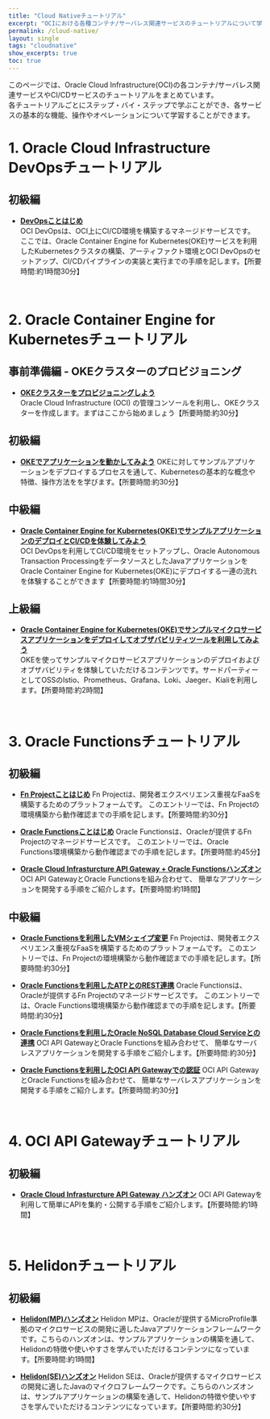 ```yaml
---
title: "Cloud Nativeチュートリアル"
excerpt: "OCIにおける各種コンテナ/サーバレス関連サービスのチュートリアルについて学習できるチュートリアルです。"
permalink: /cloud-native/
layout: single
tags: "cloudnative"
show_excerpts: true
toc: true
---
```


このページでは、Oracle Cloud Infrastructure(OCI)の各コンテナ/サーバレス関連サービスやCI/CDサービスのチュートリアルをまとめています。  
各チュートリアルごとにステップ・バイ・ステップで学ぶことができ、各サービスの基本的な機能、操作やオペレーションについて学習することができます。  

# 1. Oracle Cloud Infrastructure DevOpsチュートリアル

## 初級編

+ **[DevOpsことはじめ](/ocitutorials/cloud-native/devops-for-commons/)**  
    OCI DevOpsは、OCI上にCI/CD環境を構築するマネージドサービスです。
    ここでは、Oracle Container Engine for Kubernetes(OKE)サービスを利用したKubernetesクラスタの構築、アーティファクト環境とOCI DevOpsのセットアップ、CI/CDパイプラインの実装と実行までの手順を記します。【所要時間:約1時間30分】

<br />

# 2. Oracle Container Engine for Kubernetesチュートリアル

## 事前準備編 - OKEクラスターのプロビジョニング

+ **[OKEクラスターをプロビジョニングしよう](/ocitutorials/cloud-native/oke-for-commons/)**  
    Oracle Cloud Infrastructure (OCI) の管理コンソールを利用し、OKEクラスターを作成します。まずはここから始めましょう【所要時間:約30分】

## 初級編

+ **[OKEでアプリケーションを動かしてみよう](/ocitutorials/cloud-native/oke-for-beginners/)**
    OKEに対してサンプルアプリケーションをデプロイするプロセスを通して、Kubernetesの基本的な概念や特徴、操作方法をを学びます。【所要時間:約30分】

## 中級編

+ **[Oracle Container Engine for Kubernetes(OKE)でサンプルアプリケーションのデプロイとCI/CDを体験してみよう](/ocitutorials/cloud-native/oke-for-intermediates/)**  
    OCI DevOpsを利用してCI/CD環境をセットアップし、Oracle Autonomous Transaction ProcessingをデータソースとしたJavaアプリケーションをOracle Container Engine for Kubernetes(OKE)にデプロイする一連の流れを体験することができます【所要時間:約1時間30分】

## 上級編

+ **[Oracle Container Engine for Kubernetes(OKE)でサンプルマイクロサービスアプリケーションをデプロイしてオブザバビリティツールを利用してみよう](/ocitutorials/cloud-native/oke-for-advances/)**  
    OKEを使ってサンプルマイクロサービスアプリケーションのデプロイおよびオブザバビリティを体験していただけるコンテンツです。サードパーティーとしてOSSのIstio、Prometheus、Grafana、Loki、Jaeger、Kialiを利用します。【所要時間:約2時間】

<br />

# 3. Oracle Functionsチュートリアル

## 初級編

+ **[Fn Projectことはじめ](/ocitutorials/cloud-native/fn-for-beginners/)**
    Fn Projectは、開発者エクスペリエンス重視なFaaSを構築するためのプラットフォームです。
    このエントリーでは、Fn Projectの環境構築から動作確認までの手順を記します。【所要時間:約30分】

+ **[Oracle Functionsことはじめ](/ocitutorials/cloud-native/functions-for-beginners/)**
    Oracle Functionsは、Oracleが提供するFn Projectのマネージドサービスです。
    このエントリーでは、Oracle Functions環境構築から動作確認までの手順を記します。【所要時間:約45分】

+ **[Oracle Cloud Infrasturcture API Gateway + Oracle Functionsハンズオン](/ocitutorials/cloud-native/functions-apigateway-for-beginners/)**
    OCI API GatewayとOracle Functionsを組み合わせて、 簡単なアプリケーションを開発する手順をご紹介します。【所要時間:約1時間】

## 中級編

+ **[Oracle Functionsを利用したVMシェイプ変更](/ocitutorials/cloud-native/functions-vmshape-for-intermediates)**
    Fn Projectは、開発者エクスペリエンス重視なFaaSを構築するためのプラットフォームです。
    このエントリーでは、Fn Projectの環境構築から動作確認までの手順を記します。【所要時間:約30分】

+ **[Oracle Functionsを利用したATPとのREST連携](/ocitutorials/cloud-native/functions-ords-for-intermediates)**
    Oracle Functionsは、Oracleが提供するFn Projectのマネージドサービスです。
    このエントリーでは、Oracle Functions環境構築から動作確認までの手順を記します。【所要時間:約30分】

+ **[Oracle Functionsを利用したOracle NoSQL Database Cloud Serviceとの連携](/ocitutorials/cloud-native/functions-nosql-for-intermediates)**
    OCI API GatewayとOracle Functionsを組み合わせて、 簡単なサーバレスアプリケーションを開発する手順をご紹介します。【所要時間:約30分】

+ **[Oracle Functionsを利用したOCI API Gatewayでの認証](/ocitutorials/cloud-native/functions-apigateway-for-intermediates)**
    OCI API GatewayとOracle Functionsを組み合わせて、 簡単なサーバレスアプリケーションを開発する手順をご紹介します。【所要時間:約30分】

<br />

# 4. OCI API Gatewayチュートリアル

## 初級編

+ **[Oracle Cloud Infrasturcture API Gateway ハンズオン](/ocitutorials/cloud-native/apigateway-for-beginners/)**
    OCI API Gatewayを利用して簡単にAPIを集約・公開する手順をご紹介します。【所要時間:約1時間】 

<br />

# 5. Helidonチュートリアル

## 初級編

+ **[Helidon(MP)ハンズオン](/ocitutorials/cloud-native/helidon-mp-for-beginners/)**
    Helidon MPは、Oracleが提供するMicroProfile準拠のマイクロサービスの開発に適したJavaアプリケーションフレームワークです。こちらのハンズオンは、サンプルアプリケーションの構築を通して、Helidonの特徴や使いやすさを学んでいただけるコンテンツになっています。【所要時間:約1時間】

+ **[Helidon(SE)ハンズオン](/ocitutorials/cloud-native/helidon-se-for-beginners/)**
    Helidon SEは、Oracleが提供するマイクロサービスの開発に適したJavaのマイクロフレームワークです。こちらのハンズオンは、サンプルアプリケーションの構築を通して、Helidonの特徴や使いやすさを学んでいただけるコンテンツになっています。【所要時間:約30分】
